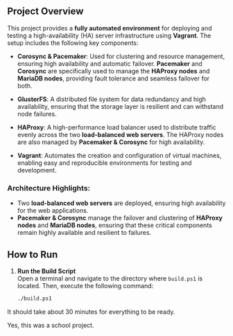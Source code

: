 ## Project Overview

This project provides a **fully automated environment** for deploying and testing a high-availability (HA) server infrastructure using **Vagrant**. The setup includes the following key components:

- **Corosync & Pacemaker**: Used for clustering and resource management, ensuring high availability and automatic failover. **Pacemaker** and **Corosync** are specifically used to manage the **HAProxy nodes** and **MariaDB nodes**, providing fault tolerance and seamless failover for both.

- **GlusterFS**: A distributed file system for data redundancy and high availability, ensuring that the storage layer is resilient and can withstand node failures.

- **HAProxy**: A high-performance load balancer used to distribute traffic evenly across the two **load-balanced web servers**. The HAProxy nodes are also managed by **Pacemaker & Corosync** for high availability.

- **Vagrant**: Automates the creation and configuration of virtual machines, enabling easy and reproducible environments for testing and development.

### Architecture Highlights:
- Two **load-balanced web servers** are deployed, ensuring high availability for the web applications.
- **Pacemaker & Corosync** manage the failover and clustering of **HAProxy nodes** and **MariaDB nodes**, ensuring that these critical components remain highly available and resilient to failures.


## How to Run

1. **Run the Build Script**  
   Open a terminal and navigate to the directory where `build.ps1` is located. Then, execute the following command:

   ```bash
   ./build.ps1

It should take about 30 minutes for everything to be ready.

Yes, this was a school project.
